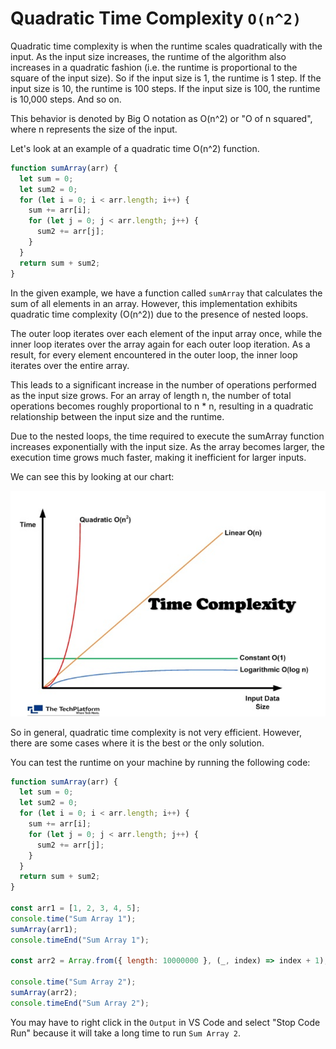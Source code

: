 # Quadratic Time Complexity `O(n^2)`

Quadratic time complexity is when the runtime scales quadratically with the input. As the input size increases, the runtime of the algorithm also increases in a quadratic fashion (i.e. the runtime is proportional to the square of the input size). So if the input size is 1, the runtime is 1 step. If the input size is 10, the runtime is 100 steps. If the input size is 100, the runtime is 10,000 steps. And so on.

This behavior is denoted by Big O notation as O(n^2) or "O of n squared", where n represents the size of the input.

Let's look at an example of a quadratic time O(n^2) function.

```js
function sumArray(arr) {
  let sum = 0;
  let sum2 = 0;
  for (let i = 0; i < arr.length; i++) {
    sum += arr[i];
    for (let j = 0; j < arr.length; j++) {
      sum2 += arr[j];
    }
  }
  return sum + sum2;
}
```

In the given example, we have a function called `sumArray` that calculates the sum of all elements in an array. However, this implementation exhibits quadratic time complexity (O(n^2)) due to the presence of nested loops.

The outer loop iterates over each element of the input array once, while the inner loop iterates over the array again for each outer loop iteration. As a result, for every element encountered in the outer loop, the inner loop iterates over the entire array.

This leads to a significant increase in the number of operations performed as the input size grows. For an array of length n, the number of total operations becomes roughly proportional to n \* n, resulting in a quadratic relationship between the input size and the runtime.

Due to the nested loops, the time required to execute the sumArray function increases exponentially with the input size. As the array becomes larger, the execution time grows much faster, making it inefficient for larger inputs.

We can see this by looking at our chart:

![Quadratic Time Complexity](../../assets/images/time-complexity.webp)

So in general, quadratic time complexity is not very efficient. However, there are some cases where it is the best or the only solution.

You can test the runtime on your machine by running the following code:

```js
function sumArray(arr) {
  let sum = 0;
  let sum2 = 0;
  for (let i = 0; i < arr.length; i++) {
    sum += arr[i];
    for (let j = 0; j < arr.length; j++) {
      sum2 += arr[j];
    }
  }
  return sum + sum2;
}

const arr1 = [1, 2, 3, 4, 5];
console.time("Sum Array 1");
sumArray(arr1);
console.timeEnd("Sum Array 1");

const arr2 = Array.from({ length: 10000000 }, (_, index) => index + 1);

console.time("Sum Array 2");
sumArray(arr2);
console.timeEnd("Sum Array 2");
```

You may have to right click in the `Output` in VS Code and select "Stop Code Run" because it will take a long time to run `Sum Array 2`.
